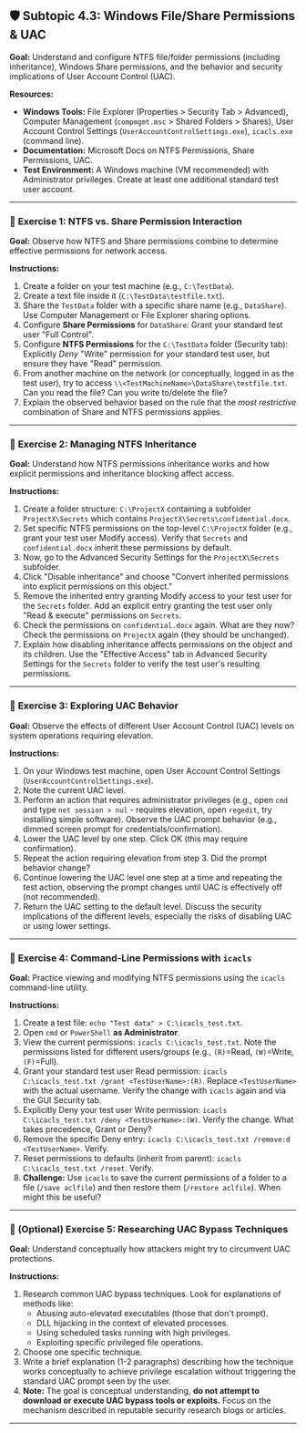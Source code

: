 ## 🛡️ Subtopic 4.3: Windows File/Share Permissions & UAC

**Goal:** Understand and configure NTFS file/folder permissions (including inheritance), Windows Share permissions, and the behavior and security implications of User Account Control (UAC).

**Resources:**

* **Windows Tools:** File Explorer (Properties > Security Tab > Advanced), Computer Management (`compmgmt.msc` > Shared Folders > Shares), User Account Control Settings (`UserAccountControlSettings.exe`), `icacls.exe` (command line).
* **Documentation:** Microsoft Docs on NTFS Permissions, Share Permissions, UAC.
* **Test Environment:** A Windows machine (VM recommended) with Administrator privileges. Create at least one additional standard test user account.

---

### 🔹 **Exercise 1: NTFS vs. Share Permission Interaction**

**Goal:** Observe how NTFS and Share permissions combine to determine effective permissions for network access.

**Instructions:**

1.  Create a folder on your test machine (e.g., `C:\TestData`).
2.  Create a text file inside it (`C:\TestData\testfile.txt`).
3.  Share the `TestData` folder with a specific share name (e.g., `DataShare`). Use Computer Management or File Explorer sharing options.
4.  Configure **Share Permissions** for `DataShare`: Grant your standard test user "Full Control".
5.  Configure **NTFS Permissions** for the `C:\TestData` folder (Security tab): Explicitly *Deny* "Write" permission for your standard test user, but ensure they have "Read" permission.
6.  From another machine on the network (or conceptually, logged in as the test user), try to access `\\<TestMachineName>\DataShare\testfile.txt`. Can you read the file? Can you write to/delete the file?
7.  Explain the observed behavior based on the rule that the *most restrictive* combination of Share and NTFS permissions applies.

---

### 🔹 **Exercise 2: Managing NTFS Inheritance**

**Goal:** Understand how NTFS permissions inheritance works and how explicit permissions and inheritance blocking affect access.

**Instructions:**

1.  Create a folder structure: `C:\ProjectX` containing a subfolder `ProjectX\Secrets` which contains `ProjectX\Secrets\confidential.docx`.
2.  Set specific NTFS permissions on the top-level `C:\ProjectX` folder (e.g., grant your test user Modify access). Verify that `Secrets` and `confidential.docx` inherit these permissions by default.
3.  Now, go to the Advanced Security Settings for the `ProjectX\Secrets` subfolder.
4.  Click "Disable inheritance" and choose "Convert inherited permissions into explicit permissions on this object."
5.  Remove the inherited entry granting Modify access to your test user for the `Secrets` folder. Add an explicit entry granting the test user only "Read & execute" permissions on `Secrets`.
6.  Check the permissions on `confidential.docx` again. What are they now? Check the permissions on `ProjectX` again (they should be unchanged).
7.  Explain how disabling inheritance affects permissions on the object and its children. Use the "Effective Access" tab in Advanced Security Settings for the `Secrets` folder to verify the test user's resulting permissions.

---

### 🔹 **Exercise 3: Exploring UAC Behavior**

**Goal:** Observe the effects of different User Account Control (UAC) levels on system operations requiring elevation.

**Instructions:**

1.  On your Windows test machine, open User Account Control Settings (`UserAccountControlSettings.exe`).
2.  Note the current UAC level.
3.  Perform an action that requires administrator privileges (e.g., open `cmd` and type `net session > nul` - requires elevation, open `regedit`, try installing simple software). Observe the UAC prompt behavior (e.g., dimmed screen prompt for credentials/confirmation).
4.  Lower the UAC level by one step. Click OK (this may require confirmation).
5.  Repeat the action requiring elevation from step 3. Did the prompt behavior change?
6.  Continue lowering the UAC level one step at a time and repeating the test action, observing the prompt changes until UAC is effectively off (not recommended).
7.  Return the UAC setting to the default level. Discuss the security implications of the different levels, especially the risks of disabling UAC or using lower settings.

---

### 🔹 **Exercise 4: Command-Line Permissions with `icacls`**

**Goal:** Practice viewing and modifying NTFS permissions using the `icacls` command-line utility.

**Instructions:**

1.  Create a test file: `echo "Test data" > C:\icacls_test.txt`.
2.  Open `cmd` or `PowerShell` **as Administrator**.
3.  View the current permissions: `icacls C:\icacls_test.txt`. Note the permissions listed for different users/groups (e.g., `(R)`=Read, `(W)`=Write, `(F)`=Full).
4.  Grant your standard test user Read permission: `icacls C:\icacls_test.txt /grant <TestUserName>:(R)`. Replace `<TestUserName>` with the actual username. Verify the change with `icacls` again and via the GUI Security tab.
5.  Explicitly Deny your test user Write permission: `icacls C:\icacls_test.txt /deny <TestUserName>:(W)`. Verify the change. What takes precedence, Grant or Deny?
6.  Remove the specific Deny entry: `icacls C:\icacls_test.txt /remove:d <TestUserName>`. Verify.
7.  Reset permissions to defaults (inherit from parent): `icacls C:\icacls_test.txt /reset`. Verify.
8.  **Challenge:** Use `icacls` to save the current permissions of a folder to a file (`/save aclfile`) and then restore them (`/restore aclfile`). When might this be useful?

---

### 🔹 **(Optional) Exercise 5: Researching UAC Bypass Techniques**

**Goal:** Understand conceptually how attackers might try to circumvent UAC protections.

**Instructions:**

1.  Research common UAC bypass techniques. Look for explanations of methods like:
    * Abusing auto-elevated executables (those that don't prompt).
    * DLL hijacking in the context of elevated processes.
    * Using scheduled tasks running with high privileges.
    * Exploiting specific privileged file operations.
2.  Choose one specific technique.
3.  Write a brief explanation (1-2 paragraphs) describing how the technique works conceptually to achieve privilege escalation without triggering the standard UAC prompt seen by the user.
4.  **Note:** The goal is conceptual understanding, **do not attempt to download or execute UAC bypass tools or exploits.** Focus on the mechanism described in reputable security research blogs or articles.

---